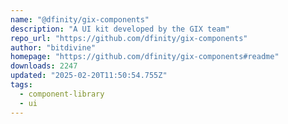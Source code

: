 ```yaml
---
name: "@dfinity/gix-components"
description: "A UI kit developed by the GIX team"
repo_url: "https://github.com/dfinity/gix-components"
author: "bitdivine"
homepage: "https://github.com/dfinity/gix-components#readme"
downloads: 2247
updated: "2025-02-20T11:50:54.755Z"
tags: 
  - component-library
  - ui
---
```

